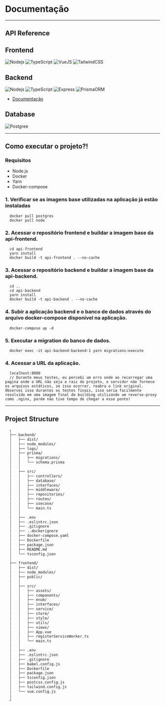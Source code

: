# Documentação

---

## API Reference

## Frontend

![Nodejs](https://img.shields.io/badge/node.js-6DA55F?style=for-the-badge&logo=node.js&logoColor=white) ![TypeScript](https://img.shields.io/badge/typescript-%23007ACC.svg?style=for-the-badge&logo=typescript&logoColor=white) ![VueJS](https://img.shields.io/badge/vuejs-%2335495e.svg?style=for-the-badge&logo=vuedotjs&logoColor=%234FC08D) ![TailwindCSS](https://img.shields.io/badge/tailwindcss-%2338B2AC.svg?style=for-the-badge&logo=tailwind-css&logoColor=white)


## Backend

![Nodejs](https://img.shields.io/badge/node.js-6DA55F?style=for-the-badge&logo=node.js&logoColor=white) ![TypeScript](https://img.shields.io/badge/TypeScript-007ACC?style=for-the-badge&logo=typescript&logoColor=white) ![Express](https://img.shields.io/badge/Express.js-404D59?style=for-the-badge) ![PrismaORM](https://img.shields.io/badge/Prisma-3982CE?style=for-the-badge&logo=Prisma&logoColor=white)

- [Documentação](./docs/api-backend)

## Database

![Postgree](https://img.shields.io/badge/PostgreSQL-316192?style=for-the-badge&logo=postgresql&logoColor=white)

---

## Como executar o projeto?!

### Requisitos
- Node.js
- Docker
- Yarn
- Docker-compose

### 1. Verificar se as imagens base utilizadas na aplicação já estão instaladas
``` shell
  docker pull postgres
  docker pull node
```

### 2. Acessar o repositório frontend e buildar a imagem base da api-frontend.
```shell
  cd api-frontend  
  yarn install 
  docker build -t api-frontend . --no-cache
```
### 3. Acessar o repositório backend e buildar a imagem base da api-backend.
```shell
  cd ..
  cd api-backend
  yarn install 
  docker build -t api-backend . --no-cache
```
### 4. Subir a aplicação backend e o banco de dados através do arquivo docker-compose disponível na aplicação.
```shell
  docker-compose up -d
```
### 5. Executar a migration do banco de dados.
```shell
  docker exec -it api-backend-backend-1 yarn migrations:execute
```

### 4. Acessar a URL da aplicação.
```shell
  localhost:8080
  // Durante meus testes, eu percebi um erro onde ao recarregar uma pagina onde a URL não seja a raiz do projeto, o servidor não fornece os arquivos estáticos, se isso ocorrer, reabra o link original. Observei isso durantes os testes finais, isso seria facilmente resolvido em uma imagem final de building utilizando um reverse-proxy como .nginx, porém não tive tempo de chegar a esse ponto!
```

---

## Project Structure

```bash
  ╮
  ├── backend/
  │   ├── dist/
  │   ├── node_modules/
  │   ├── logs/
  │   ├── prisma/
  │   │   ├── migrations/
  │   │   ╰── schema.prisma
  │   │
  │   ├── src/
  │   │   ├── controllers/
  │   │   ├── database/
  │   │   ├── interfaces/
  │   │   ├── middleware/
  │   │   ├── repositories/
  │   │   ├── routes/
  │   │   ├── usecase/
  │   │   ╰── main.ts
  │   │
  │   ├── .env
  │   ├── .eslintrc.json
  │   ├── .gitignore
  │   ├── ..dockerignore
  │   ├── docker-compose.yaml
  │   ├── Dockerfile
  │   ├── package.json
  │   ├── README.md
  │   ╰── tsconfig.json
  │   
  ├── frontend/
  │   ├── dist/ 
  │   ├── node_modules/
  │   ├── public/
  │   │
  │   ├── src/
  │   │   ├── assets/
  │   │   ├── components/
  │   │   ├── enum/
  │   │   ├── interfaces/
  │   │   ├── service/
  │   │   ├── store/
  │   │   ├── style/
  │   │   ├── utils/
  │   │   ├── views/
  │   │   ├── App.vue
  │   │   ├── registerServiceWorker.ts
  │   │   ╰── main.ts
  │   │
  │   ├── .env
  │   ├── .eslintrc.json
  │   ├── .gitignore
  │   ├── babel.config.js
  │   ├── Dockerfile
  │   ├── package.json
  │   ├── tsconfig.json
  │   ├── postcss.config.js
  │   ├── tailwind.config.js
  │   ╰── vue.config.js
  │
  ╯
```
